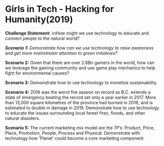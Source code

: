 # Girls in Tech - Hacking for Humanity(2019)

**Challenge Statement:** \nHow might we use technology to educate and connect people to the natural world?

***Scenario 1:** Demonstrate how can we use technology to raise awareness and get more mainstream attention to green initiatives?*

**Scenario 2:** Given that there are over 2.6Bn gamers in the world, how can we leverage the gaming community and use game play mechanics to help fight for environmental causes?

**Scenario 3:** Demonstrate how to use technology to monetize sustainability.

**Scenario 4:** 2018 was the worst fire season on record as B.C. extends a state of emergency beating the record set only a year earlier in 2017. More than 13,000 square kilometres of the province had burned in 2018, and is estimated to double in damage in 2019.
Demonstrate how to use technology to educate the issues surrounding local forest fires, floods, and other natural disasters.

**Scenario 5:** The current marketing mix model are the 7P’s: Product, Price, Place, Promotion, People, Process and Physical. Demonstrate with technology how ‘Planet’ could become a core marketing component. 
